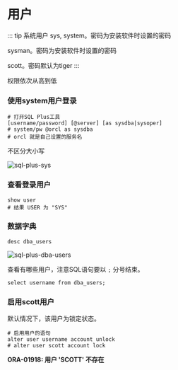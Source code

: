 # 用户

::: tip 系统用户
sys, system。密码为安装软件时设置的密码

sysman。密码为安装软件时设置的密码

scott。密码默认为tiger
:::

权限依次从高到低

### 使用system用户登录

```
# 打开SQL Plus工具
[username/password] [@server] [as sysdba|sysoper]
# system/pw @orcl as sysdba
# orcl 就是自己设置的服务名
```

不区分大小写

![sql-plus-sys](/img/oracle/sql-plus-sys.png)

### 查看登录用户

```
show user
# 结果 USER 为 "SYS"
```

### 数据字典

```
desc dba_users
```

![sql-plus-dba-users](/img/oracle/sql-plus-dba-users.png)

查看有哪些用户，注意SQL语句要以 `;` 分号结束。

```
select username from dba_users;
```

### 启用scott用户

默认情况下，该用户为锁定状态。

```
# 启用用户的语句
alter user username account unlock
# alter user scott account lock
```

**ORA-01918: 用户 'SCOTT' 不存在**